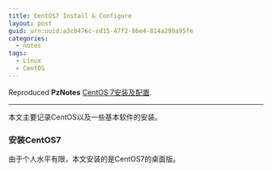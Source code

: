 ```yaml
---
title: CentOS7 Install & Configure
layout: post
guid: urn:uuid:a3cb476c-cd15-47f2-86e4-814a299a95fe
categories:
  - notes 
tags:
  - Linux
  - CentOS
---
```



Reproduced **PzNotes** [CentOS 7安装及配置](https://whu-pzhang.github.io/linux-environment-for-seismology-research.html).

---

本文主要记录CentOS以及一些基本软件的安装。

### 安装CentOS7
由于个人水平有限，本文安装的是CentOS7的桌面版。

